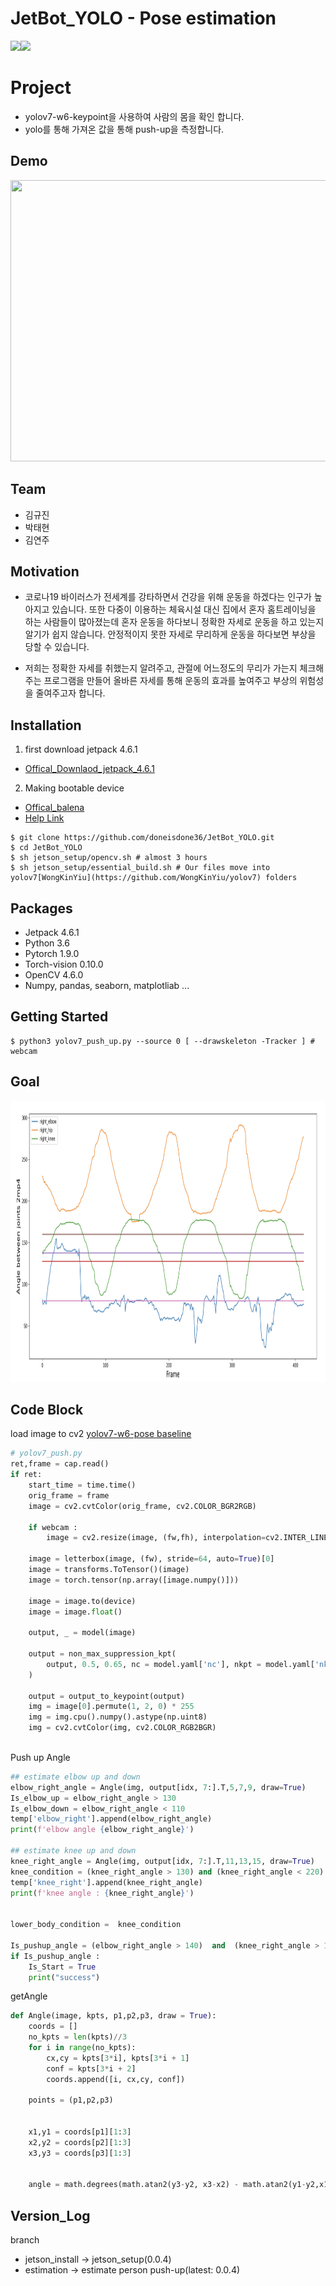 # JetBot_YOLO - Pose estimation
<img src="https://img.shields.io/badge/Jetson Nano-76B900?style=for-the-badge&logo=nvidia&logoColor=white"><img src="https://img.shields.io/badge/python-3776AB?style=for-the-badge&logo=python&logoColor=white">

# Project
 - yolov7-w6-keypoint을 사용하여 사람의 몸을 확인 합니다.
 - yolo를 통해 가져온 값을 통해 push-up을 측정합니다.
 
## Demo
<img src="./demo.gif" width="800" height="450"/>

## Team

- 김규진 
- 박태현
- 김연주


## Motivation
- 코로나19 바이러스가 전세계를 강타하면서 건강을 위해 운동을 하겠다는 인구가 높아지고 있습니다. 또한 다중이 이용하는 체육시설 대신 집에서 혼자 홈트레이닝을 하는 사람들이 많아졌는데 혼자 운동을 하다보니 정확한 자세로 운동을 하고 있는지 알기가 쉽지 않습니다. 안정적이지 못한 자세로 무리하게 운동을 하다보면 부상을 당할 수 있습니다.  


- 저희는 정확한 자세를 취했는지 알려주고, 관절에 어느정도의 무리가 가는지 체크해주는 프로그램을 만들어 올바른 자세를 통해 운동의 효과를 높여주고 부상의 위험성을 줄여주고자 합니다.



## Installation
1. first download jetpack 4.6.1
 - [Offical_Downlaod_jetpack_4.6.1](https://developer.nvidia.com/embedded/l4t/r32_release_v7.1/jp_4.6.1_b110_sd_card/jeston_nano/jetson-nano-jp461-sd-card-image.zip)
2. Making bootable device 
 - [Offical_balena](https://www.balena.io/etcher/)
 - [Help Link](https://www.balena.io/blog/getting-started-with-the-nvidia-jetson-nano-using-balena/) 

```
$ git clone https://github.com/doneisdone36/JetBot_YOLO.git
$ cd JetBot_YOLO  
$ sh jetson_setup/opencv.sh # almost 3 hours
$ sh jetson_setup/essential_build.sh # Our files move into yolov7[WongKinYiu](https://github.com/WongKinYiu/yolov7) folders

```

## Packages
 - Jetpack 4.6.1
 - Python 3.6
 - Pytorch 1.9.0
 - Torch-vision 0.10.0
 - OpenCV 4.6.0
 - Numpy, pandas, seaborn, matplotliab ...

## Getting Started
```
$ python3 yolov7_push_up.py --source 0 [ --drawskeleton -Tracker ] # webcam
```

## Goal
<img src="./push_up_analysis.png" width="800" height="450"/>

## Code Block
 load image to cv2 [yolov7-w6-pose baseline](https://github.com/WongKinYiu/yolov7/blob/main/tools/instance.ipynb)
```python
# yolov7_push.py
ret,frame = cap.read()
if ret:
    start_time = time.time()
    orig_frame = frame
    image = cv2.cvtColor(orig_frame, cv2.COLOR_BGR2RGB)
    
    if webcam :
        image = cv2.resize(image, (fw,fh), interpolation=cv2.INTER_LINEAR)
        
    image = letterbox(image, (fw), stride=64, auto=True)[0]
    image = transforms.ToTensor()(image)
    image = torch.tensor(np.array([image.numpy()]))
    
    image = image.to(device)
    image = image.float()
    
    output, _ = model(image)
        
    output = non_max_suppression_kpt(
        output, 0.5, 0.65, nc = model.yaml['nc'], nkpt = model.yaml['nkpt'], kpt_label=True
    )
    
    output = output_to_keypoint(output)
    img = image[0].permute(1, 2, 0) * 255
    img = img.cpu().numpy().astype(np.uint8)
    img = cv2.cvtColor(img, cv2.COLOR_RGB2BGR)
                
```
Push up Angle
```python
## estimate elbow up and down
elbow_right_angle = Angle(img, output[idx, 7:].T,5,7,9, draw=True)
Is_elbow_up = elbow_right_angle > 130
Is_elbow_down = elbow_right_angle < 110
temp['elbow_right'].append(elbow_right_angle)
print(f'elbow angle {elbow_right_angle}')

## estimate knee up and down
knee_right_angle = Angle(img, output[idx, 7:].T,11,13,15, draw=True)
knee_condition = (knee_right_angle > 130) and (knee_right_angle < 220)
temp['knee_right'].append(knee_right_angle)
print(f'knee angle : {knee_right_angle}')


lower_body_condition =  knee_condition

Is_pushup_angle = (elbow_right_angle > 140)  and  (knee_right_angle > 125)  
if Is_pushup_angle :
    Is_Start = True
    print("success")

```
getAngle
```python
def Angle(image, kpts, p1,p2,p3, draw = True):
    coords = []
    no_kpts = len(kpts)//3
    for i in range(no_kpts):
        cx,cy = kpts[3*i], kpts[3*i + 1]
        conf = kpts[3*i + 2]
        coords.append([i, cx,cy, conf])
        
    points = (p1,p2,p3)

    
    x1,y1 = coords[p1][1:3]
    x2,y2 = coords[p2][1:3]
    x3,y3 = coords[p3][1:3]
    
    
    angle = math.degrees(math.atan2(y3-y2, x3-x2) - math.atan2(y1-y2,x1-x2))

```
## Version_Log
branch
 - jetson_install -> jetson_setup(0.0.4)
 - estimation -> estimate person push-up(latest: 0.0.4)

